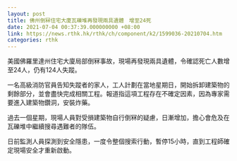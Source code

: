 ```yaml
---
layout: post
title: 佛州倒冧住宅大廈瓦礫堆再發現兩具遺體　增至24死
date: 2021-07-04 00:37:39.000000000 +08:00
link: https://news.rthk.hk/rthk/ch/component/k2/1599036-20210704.htm
categories: rthk
---
```


美國佛羅里達州住宅大廈局部倒冧事故，現場再發現兩具遺體，令確認死亡人數增至24人，仍有124人失蹤。

一名高級消防官員告知失蹤者的家人，工人計劃在當地星期日，開始拆卸建築物的剩餘部分，並會盡快完成相關工程。報道指這項工程存在不確定因素，因為專家需要進入建築物鑽洞，安裝炸藥。

過去一個星期，現場人員對受損建築物自行倒冧的疑慮，日漸增加，擔心會危及在瓦礫堆中繼續搜尋遇難者的隊伍。

日前監測人員探測到安全隱患，一度令整個搜索行動，暫停15小時，直到工程師確定現場安全才重新啟動。
